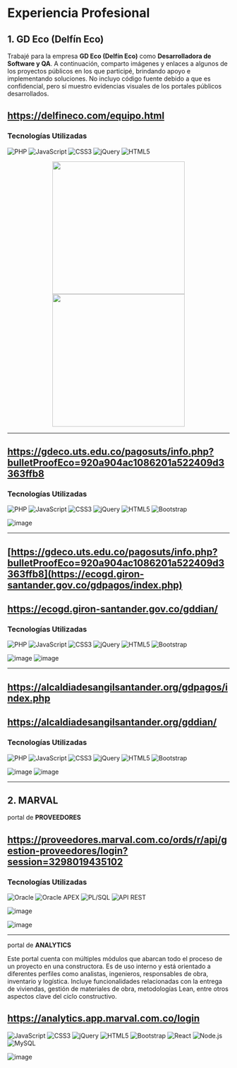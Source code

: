 # Experiencia Profesional

## 1. GD Eco (Delfín Eco)

Trabajé para la empresa **GD Eco (Delfín Eco)** como **Desarrolladora de Software y QA**. A continuación, comparto imágenes y enlaces a algunos de los proyectos públicos en los que participé, brindando apoyo e implementando soluciones.
No incluyo código fuente debido a que es confidencial, pero sí muestro evidencias visuales de los portales públicos desarrollados.

## https://delfineco.com/equipo.html

### Tecnologías Utilizadas

<p align="left">
  <img src="https://img.shields.io/badge/PHP-777BB4?style=for-the-badge&logo=php&logoColor=white" alt="PHP"/>
  <img src="https://img.shields.io/badge/JavaScript-F7DF1E?style=for-the-badge&logo=javascript&logoColor=black" alt="JavaScript"/>
  <img src="https://img.shields.io/badge/CSS-1572B6?style=for-the-badge&logo=css3&logoColor=white" alt="CSS3"/>
  <img src="https://img.shields.io/badge/jQuery-0769AD?style=for-the-badge&logo=jquery&logoColor=white" alt="jQuery"/>
  <img src="https://img.shields.io/badge/HTML-E34F26?style=for-the-badge&logo=html5&logoColor=white" alt="HTML5"/>
</p>

<p align="center">
  <img src="https://github.com/user-attachments/assets/694463db-e9ff-4403-9ead-cdd5f8f83083" width="300"/>
  <img src="https://github.com/user-attachments/assets/5b74435e-a0f3-4f8c-a72a-c3c019404ca2" width="300"/>
</p>

------------------------------------------------------------------------------------------
## https://gdeco.uts.edu.co/pagosuts/info.php?bulletProofEco=920a904ac1086201a522409d3363ffb8

### Tecnologías Utilizadas

<p align="left">
  <img src="https://img.shields.io/badge/PHP-777BB4?style=for-the-badge&logo=php&logoColor=white" alt="PHP"/>
  <img src="https://img.shields.io/badge/JavaScript-F7DF1E?style=for-the-badge&logo=javascript&logoColor=black" alt="JavaScript"/>
  <img src="https://img.shields.io/badge/CSS-1572B6?style=for-the-badge&logo=css3&logoColor=white" alt="CSS3"/>
  <img src="https://img.shields.io/badge/jQuery-0769AD?style=for-the-badge&logo=jquery&logoColor=white" alt="jQuery"/>
  <img src="https://img.shields.io/badge/HTML-E34F26?style=for-the-badge&logo=html5&logoColor=white" alt="HTML5"/>
  <img src="https://img.shields.io/badge/Bootstrap-7952B3?style=for-the-badge&logo=bootstrap&logoColor=white" alt="Bootstrap"/>

</p>

![image](https://github.com/user-attachments/assets/81f8b6ef-8ea2-490c-8dc9-24e8994be889)

------------------------------------------------------------------------------------------
## [https://gdeco.uts.edu.co/pagosuts/info.php?bulletProofEco=920a904ac1086201a522409d3363ffb8](https://ecogd.giron-santander.gov.co/gdpagos/index.php) 
## https://ecogd.giron-santander.gov.co/gddian/

### Tecnologías Utilizadas

<p align="left">
  <img src="https://img.shields.io/badge/PHP-777BB4?style=for-the-badge&logo=php&logoColor=white" alt="PHP"/>
  <img src="https://img.shields.io/badge/JavaScript-F7DF1E?style=for-the-badge&logo=javascript&logoColor=black" alt="JavaScript"/>
  <img src="https://img.shields.io/badge/CSS-1572B6?style=for-the-badge&logo=css3&logoColor=white" alt="CSS3"/>
  <img src="https://img.shields.io/badge/jQuery-0769AD?style=for-the-badge&logo=jquery&logoColor=white" alt="jQuery"/>
  <img src="https://img.shields.io/badge/HTML-E34F26?style=for-the-badge&logo=html5&logoColor=white" alt="HTML5"/>
  <img src="https://img.shields.io/badge/Bootstrap-7952B3?style=for-the-badge&logo=bootstrap&logoColor=white" alt="Bootstrap"/>

</p>

![image](https://github.com/user-attachments/assets/21cdbf2f-396c-4417-b053-90da327b2ab4)
![image](https://github.com/user-attachments/assets/badf79cf-c30a-4f46-835d-071aaff431a8)

------------------------------------------------------------------------------------------
## https://alcaldiadesangilsantander.org/gdpagos/index.php
## https://alcaldiadesangilsantander.org/gddian/

### Tecnologías Utilizadas

<p align="left">
  <img src="https://img.shields.io/badge/PHP-777BB4?style=for-the-badge&logo=php&logoColor=white" alt="PHP"/>
  <img src="https://img.shields.io/badge/JavaScript-F7DF1E?style=for-the-badge&logo=javascript&logoColor=black" alt="JavaScript"/>
  <img src="https://img.shields.io/badge/CSS-1572B6?style=for-the-badge&logo=css3&logoColor=white" alt="CSS3"/>
  <img src="https://img.shields.io/badge/jQuery-0769AD?style=for-the-badge&logo=jquery&logoColor=white" alt="jQuery"/>
  <img src="https://img.shields.io/badge/HTML-E34F26?style=for-the-badge&logo=html5&logoColor=white" alt="HTML5"/>
  <img src="https://img.shields.io/badge/Bootstrap-7952B3?style=for-the-badge&logo=bootstrap&logoColor=white" alt="Bootstrap"/>
</p>

![image](https://github.com/user-attachments/assets/3e310196-e523-4ecf-af0f-c6a7991de7ba)
![image](https://github.com/user-attachments/assets/3a8f0538-bc44-42ad-a975-a2c6a1b02f4e)

------------------------------------------------------------------------------------------

## 2. MARVAL

portal de **PROVEEDORES**

## https://proveedores.marval.com.co/ords/r/api/gestion-proveedores/login?session=3298019435102

### Tecnologías Utilizadas

<p align="left">
  <img src="https://img.shields.io/badge/Oracle-F80000?style=for-the-badge&logo=oracle&logoColor=white" alt="Oracle"/>
  <img src="https://img.shields.io/badge/Oracle%20APEX-336791?style=for-the-badge&logo=apachespark&logoColor=white" alt="Oracle APEX"/>
  <img src="https://img.shields.io/badge/PL%2FSQL-003B57?style=for-the-badge&logo=oracle&logoColor=white" alt="PL/SQL"/>
  <img src="https://img.shields.io/badge/API_REST-6DB33F?style=for-the-badge&logo=spring&logoColor=white" alt="API REST"/>
</p>

![image](https://github.com/user-attachments/assets/75df2222-c1e8-475d-b8db-b504902ac65e)

![image](https://github.com/user-attachments/assets/7cd7c702-6f76-451d-b7e3-27a4c7f0f801)

------------------------------------------------------------------------------------------

portal de **ANALYTICS**

Este portal cuenta con múltiples módulos que abarcan todo el proceso de un proyecto en una constructora. Es de uso interno y está orientado a diferentes perfiles como analistas, ingenieros, responsables de obra, inventario y logística. Incluye funcionalidades relacionadas con la entrega de viviendas, gestión de materiales de obra, metodologías Lean, entre otros aspectos clave del ciclo constructivo.

## https://analytics.app.marval.com.co/login

<p align="left">
  <img src="https://img.shields.io/badge/JavaScript-F7DF1E?style=for-the-badge&logo=javascript&logoColor=black" alt="JavaScript"/>
  <img src="https://img.shields.io/badge/CSS-1572B6?style=for-the-badge&logo=css3&logoColor=white" alt="CSS3"/>
  <img src="https://img.shields.io/badge/jQuery-0769AD?style=for-the-badge&logo=jquery&logoColor=white" alt="jQuery"/>
  <img src="https://img.shields.io/badge/HTML-E34F26?style=for-the-badge&logo=html5&logoColor=white" alt="HTML5"/>
  <img src="https://img.shields.io/badge/Bootstrap-7952B3?style=for-the-badge&logo=bootstrap&logoColor=white" alt="Bootstrap"/>
  <img src="https://img.shields.io/badge/React-20232A?style=for-the-badge&logo=react&logoColor=61DAFB" alt="React"/>
  <img src="https://img.shields.io/badge/Node.js-339933?style=for-the-badge&logo=node.js&logoColor=white" alt="Node.js"/>
  <img src="https://img.shields.io/badge/MySQL-4479A1?style=for-the-badge&logo=mysql&logoColor=white" alt="MySQL"/>
</p>

![image](https://github.com/user-attachments/assets/b2057e72-0260-4604-96b8-15a8d9c70291)

